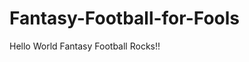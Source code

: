 # Fantasy-Football-for-Fools

<!DOCTYPE html>
<html lang="en">
<head>
  <meta charset="utf-8">
  <title>test</title>
</head>
<body>
Hello World Fantasy Football Rocks!!

</body>
</html>